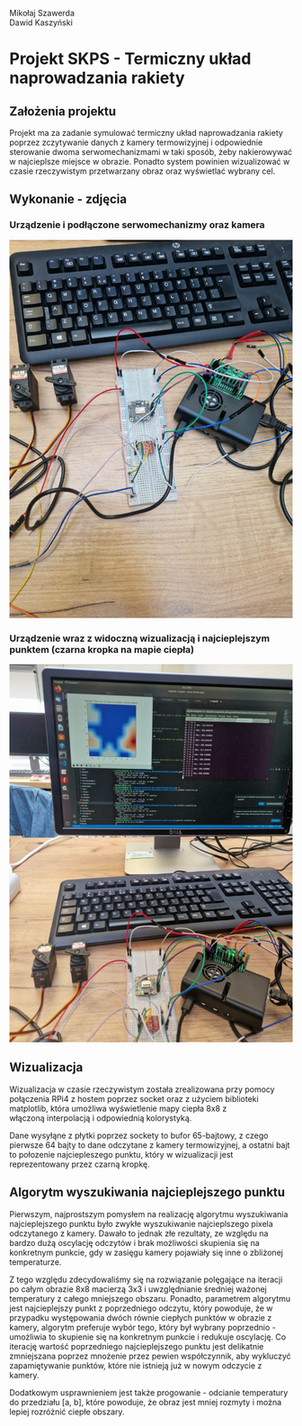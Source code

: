 Mikołaj Szawerda <br/>
Dawid Kaszyński

# Projekt SKPS - Termiczny układ naprowadzania rakiety

## Założenia projektu

Projekt ma za zadanie symulować termiczny układ naprowadzania rakiety poprzez zczytywanie danych z kamery termowizyjnej i odpowiednie sterowanie dwoma serwomechanizmami w taki sposób, żeby nakierowywać w najcieplsze miejsce w obrazie. Ponadto system powinien wizualizować w czasie rzeczywistym przetwarzany obraz oraz wyświetlać wybrany cel.

## Wykonanie - zdjęcia

### Urządzenie i podłączone serwomechanizmy oraz kamera

![](img/urzadzenie.jpg)


### Urządzenie wraz z widoczną wizualizacją i najcieplejszym punktem (czarna kropka na mapie ciepła)

![](img/urzadzenie_i_wizualizacja.jpg)

## Wizualizacja

Wizualizacja w czasie rzeczywistym została zrealizowana przy pomocy połączenia RPi4 z hostem poprzez socket oraz z użyciem biblioteki matplotlib, która umożliwa wyświetlenie mapy ciepła 8x8 z włączoną interpolacją i odpowiednią kolorystyką.

Dane wysyłąne z płytki poprzez sockety to bufor 65-bajtowy, z czego pierwsze 64 bajty to dane odczytane z kamery termowizyjnej, a ostatni bajt to połozenie najciepleszego punktu, który w wizualizacji jest reprezentowany przez czarną kropkę.

## Algorytm wyszukiwania najcieplejszego punktu

Pierwszym, najprostszym pomysłem na realizację algorytmu wyszukiwania najcieplejszego punktu było zwykłe wyszukiwanie najcieplszego pixela odczytanego z kamery. Dawało to jednak złe rezultaty, ze względu na bardzo dużą oscylację odczytów i brak możliwości skupienia się na konkretnym punkcie, gdy w zasięgu kamery pojawiały się inne o zbliżonej temperaturze.

Z tego względu zdecydowaliśmy się na rozwiązanie polęgające na iteracji po całym obrazie 8x8 macierzą 3x3 i uwzględnianie średniej ważonej temperatury z całego mniejszego obszaru. Ponadto, parametrem algorytmu jest najcieplejszy punkt z poprzedniego odczytu, który powoduje, że w przypadku występowania dwóch równie ciepłych punktów w obrazie z kamery, algorytm preferuje wybór tego, który był wybrany poprzednio - umożliwia to skupienie się na konkretnym punkcie i redukuje oscylację. Co iterację wartość poprzedniego najcieplejszego punktu jest delikatnie zmniejszana poprzez mnożenie przez pewien współczynnik, aby wykluczyć zapamiętywanie punktów, które nie istnieją już w nowym odczycie z kamery.

Dodatkowym usprawnieniem jest także progowanie - odcianie temperatury do przedziału [a, b], które powoduje, że obraz jest mniej rozmyty i można lepiej rozróżnić ciepłe obszary.